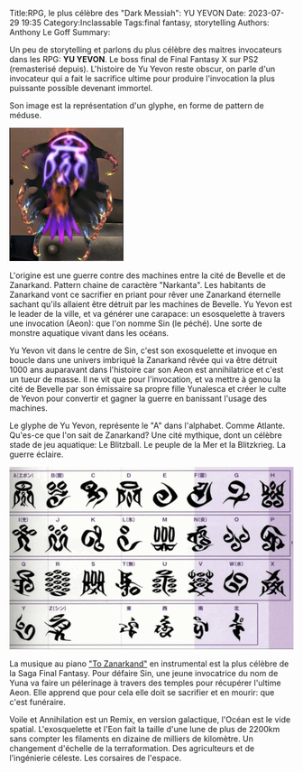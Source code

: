 Title:RPG, le plus célèbre des "Dark Messiah": YU YEVON
Date: 2023-07-29 19:35
Category:Inclassable
Tags:final fantasy, storytelling
Authors: Anthony Le Goff
Summary:

Un peu de storytelling et parlons du plus célèbre des maitres invocateurs dans les RPG: **YU YEVON**. Le boss final de Final Fantasy X sur PS2 (remasterisé depuis). L'histoire de Yu Yevon reste obscur, on parle d'un invocateur qui a fait le sacrifice ultime pour produire l'invocation la plus puissante possible devenant immortel.

Son image est la représentation d'un glyphe, en forme de pattern de méduse.

![Yevon](images/yuyevon.png)

L'origine est une guerre contre des machines entre la cité de Bevelle et de Zanarkand. Pattern chaine de caractère "Narkanta". Les habitants de Zanarkand vont ce sacrifier en priant pour rêver une Zanarkand éternelle sachant qu'ils allaient être détruit par les machines de Bevelle. Yu Yevon est le leader de la ville, et va générer une carapace: un esosquelette à travers une invocation (Aeon): que l'on nomme Sin (le péché). Une sorte de monstre aquatique vivant dans les océans.

Yu Yevon vit dans le centre de Sin, c'est son exosquelette et invoque en boucle dans une univers imbriqué la Zanarkand rêvée qui va être détruit 1000 ans auparavant dans l'histoire car son Aeon est annihilatrice et c'est un tueur de masse. Il ne vit que pour l'invocation, et va mettre à genou la cité de Bevelle par son émissaire sa propre fille Yunalesca et créer le culte de Yevon pour convertir et gagner la guerre en banissant l'usage des machines.

Le glyphe de Yu Yevon, représente le "A" dans l'alphabet. Comme Atlante. Qu'es-ce que l'on sait de Zanarkand? Une cité mythique, dont un célèbre stade de jeu aquatique: Le Blitzball. Le peuple de la Mer et la Blitzkrieg. La guerre éclaire. 

![alphabet yevon](images/alphabet-yevon.png)

La musique au piano ["To Zanarkand"](https://www.youtube.com/watch?v=6fp81GzKarQ&list=RD6fp81GzKarQ&start_radio=1) en instrumental est la plus célèbre de la Saga Final Fantasy. Pour défaire Sin, une jeune invocatrice du nom de Yuna va faire un pélerinage à travers des temples pour récupérer l'ultime Aeon. Elle apprend que pour cela elle doit se sacrifier et en mourir: que c'est funéraire.

Voile et Annihilation est un Remix, en version galactique, l'Océan est le vide spatial. L'exosquelette et l'Eon fait la taille d'une lune de plus de 2200km sans compter les filaments en dizaine de milliers de kilomètre. Un changement d'échelle de la terraformation. Des agriculteurs et de l'ingénierie céleste. Les corsaires de l'espace.
